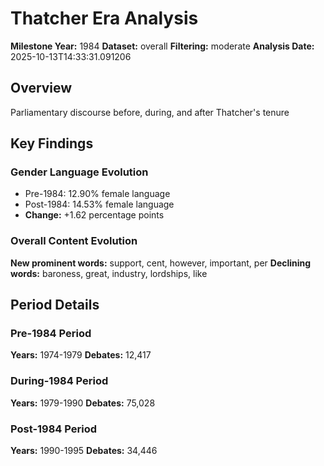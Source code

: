 # Thatcher Era Analysis

**Milestone Year:** 1984
**Dataset:** overall
**Filtering:** moderate
**Analysis Date:** 2025-10-13T14:33:31.091206

## Overview

Parliamentary discourse before, during, and after Thatcher's tenure

## Key Findings

### Gender Language Evolution
- Pre-1984: 12.90% female language
- Post-1984: 14.53% female language
- **Change:** +1.62 percentage points

### Overall Content Evolution
**New prominent words:** support, cent, however, important, per
**Declining words:** baroness, great, industry, lordships, like

## Period Details

### Pre-1984 Period
**Years:** 1974-1979
**Debates:** 12,417

### During-1984 Period
**Years:** 1979-1990
**Debates:** 75,028

### Post-1984 Period
**Years:** 1990-1995
**Debates:** 34,446


